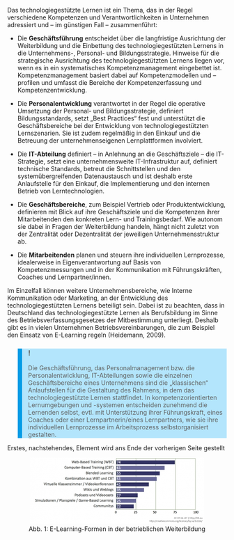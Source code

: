 <!-- filename: 03_Die_Entscheider-innen.md -->
<!-- title: Die Entscheider/innen -->

Das technologiegestützte Lernen ist ein Thema, das in der Regel verschiedene Kompetenzen und Verantwortlichkeiten in Unternehmen adressiert und – im günstigen Fall – zusammenführt:  

- Die **Geschäftsführung** entscheidet über die langfristige Ausrichtung der Weiterbildung und die Einbettung des technologiegestützten Lernens in die Unternehmens-, Personal- und Bildungsstrategie. Hinweise für die strategische Ausrichtung des technologiegestützten Lernens liegen vor, wenn es in ein systematisches Kompetenzmanagement eingebettet ist. Kompetenzmanagement basiert dabei auf Kompetenzmodellen und –profilen und umfasst die Bereiche der Kompetenzerfassung und Kompetenzentwicklung.

- Die **Personalentwicklung** verantwortet in der Regel die operative Umsetzung der Personal- und Bildungsstrategie, definiert Bildungsstandards, setzt „Best Practices“ fest und unterstützt die Geschäftsbereiche bei der Entwicklung von technologiegestützten Lernszenarien. Sie ist zudem regelmäßig in den Einkauf und die Betreuung der unternehmenseigenen Lernplattformen involviert.

- Die **IT-Abteilung** definiert – in Anlehnung an die Geschäftsziele – die IT-Strategie, setzt eine unternehmensweite IT-Infrastruktur auf, definiert technische Standards, betreut die Schnittstellen und den systemübergreifenden Datenaustausch und ist deshalb erste Anlaufstelle für den Einkauf, die Implementierung und den internen Betrieb von Lerntechnologien.

- Die **Geschäftsbereiche**, zum Beispiel Vertrieb oder Produktentwicklung, definieren mit Blick auf ihre Geschäftsziele und die Kompetenzen ihrer Mitarbeitenden den konkreten Lern- und Trainingsbedarf. Wie autonom sie dabei in Fragen der Weiterbildung handeln, hängt nicht zuletzt von der Zentralität oder Dezentralität der jeweiligen Unternehmensstruktur ab.

- Die **Mitarbeitenden** planen und steuern ihre individuellen Lernprozesse, idealerweise in Eigenverantwortung auf Basis von Kompetenzmessungen und in der Kommunikation mit Führungskräften, Coaches und Lernpartner/innen.

Im Einzelfall können weitere Unternehmensbereiche, wie Interne Kommunikation oder Marketing, an der Entwicklung des technologiegestützten Lernens beteiligt sein. Dabei ist zu beachten, dass in Deutschland das technologiegestützte Lernen als Berufsbildung im Sinne des Betriebsverfassungsgesetzes der Mitbestimmung unterliegt. Deshalb gibt es in vielen Unternehmen Betriebsvereinbarungen, die zum Beispiel den Einsatz von E-Learning regeln (Heidemann, 2009).  

<blockquote style="background: #B3E5FC; border-left: 10px solid #039BE5">

### !

Die Geschäftsführung, das Personalmanagement bzw. die Personalentwicklung, IT-Abteilungen sowie die einzelnen Geschäftsbereiche eines Unternehmens sind die „klassischen“ Anlaufstellen für die Gestaltung des Rahmens, in dem das technologiegestützte Lernen stattfindet. In kompetenzorientierten Lernumgebungen und -systemen entscheiden zunehmend die Lernenden selbst, evtl. mit Unterstützung ihrer Führungskraft, eines Coaches oder einer Lernpartnerin/eines Lernpartners, wie sie ihre individuellen Lernprozesse im Arbeitsprozess selbstorganisiert gestalten.

</blockquote>

Erstes, nachstehendes, Element wird ans Ende der vorherigen Seite gestellt

<center><figure>
  <img src="img/1_ELearningFormen_in_der_betrieblichen_Weiterbildung.jpg" alt="Abb. 1: E-Learning-Formen in der betrieblichen Weiterbildung">
  <figcaption>Abb. 1: E-Learning-Formen in der betrieblichen Weiterbildung</figcaption>
</figure></center>

